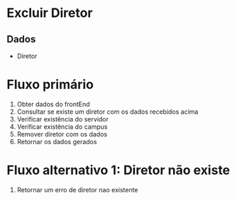 # Excluir Diretor

## Dados
* Diretor

# Fluxo primário
1. Obter dados do frontEnd
2. Consultar se existe um diretor com os dados recebidos acima
3. Verificar existência do servidor
4. Verificar existência do campus
5. Remover diretor com os dados
6. Retornar os dados gerados

# Fluxo alternativo 1: Diretor não existe
1. Retornar um erro de diretor nao existente
